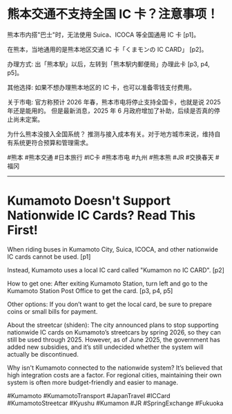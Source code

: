# 熊本交通不支持全国 IC 卡？注意事项！

熊本市内搭"巴士"时，无法使用 Suica、ICOCA 等全国通用 IC 卡 [p1]。

在熊本，当地通用的是熊本地区交通 IC 卡「くまモンの IC CARD」 [p2]。

办理方式:
出「熊本駅」以后，左转到「熊本駅内郵便局」办理此卡 [p3, p4, p5]。

其他选择:
如果不想办理熊本地区的 IC 卡，也可以准备零钱支付费用。

关于市电:
官方称预计 2026 年春，熊本市电将停止支持全国卡，也就是说 2025 年还是能用的。
但是最新消息，2025 年 6 月政府增加了补助，后续是否真的停止尚未定案。

为什么熊本没接入全国系统？
推测与接入成本有关。对于地方城市来说，维持自有系统更符合预算和管理需求。

#熊本 #熊本交通 #日本旅行 #IC卡 #熊本市电 #九州 #熊本熊 #JR #交换春天 #福冈

---

# Kumamoto Doesn't Support Nationwide IC Cards? Read This First!

When riding buses in Kumamoto City, Suica, ICOCA, and other nationwide IC cards cannot be used. [p1]

Instead, Kumamoto uses a local IC card called "Kumamon no IC CARD". [p2]

How to get one:
After exiting Kumamoto Station, turn left and go to the Kumamoto Station Post Office to get the card. [p3, p4, p5]

Other options:
If you don’t want to get the local card, be sure to prepare coins or small bills for payment.

About the streetcar (shiden):
The city announced plans to stop supporting nationwide IC cards on Kumamoto’s streetcars by spring 2026, so they can still be used through 2025.
However, as of June 2025, the government has added new subsidies, and it’s still undecided whether the system will actually be discontinued.

Why isn't Kumamoto connected to the nationwide system?
It’s believed that high integration costs are a factor. For regional cities, maintaining their own system is often more budget-friendly and easier to manage.

#Kumamoto #KumamotoTransport #JapanTravel #ICCard #KumamotoStreetcar #Kyushu #Kumamon #JR #SpringExchange #Fukuoka
